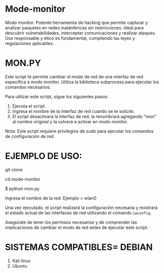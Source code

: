 # Mode-monitor
Modo monitor: Potente herramienta de hacking que permite capturar y analizar paquetes en redes inalámbricas sin restricciones. Ideal para descubrir vulnerabilidades, interceptar comunicaciones y realizar ataques. Uso responsable y ético es fundamental, cumpliendo las leyes y regulaciones aplicables.

# MON.PY

Este script te permite cambiar el modo de red de una interfaz de red específica a modo monitor. Utiliza la biblioteca subprocess para ejecutar los comandos necesarios.

Para utilizar este script, sigue los siguientes pasos:
1. Ejecuta el script.
2. Ingresa el nombre de la interfaz de red cuando se te solicite.
3. El script desactivará la interfaz de red, la renombrará agregando "mon" al nombre original y la volverá a activar en modo monitor.

Nota: Este script requiere privilegios de sudo para ejecutar los comandos de configuración de red.

# EJEMPLO DE USO:
git clone

cd mode-monitor

$ python mon.py

Ingresa el nombre de la red: Ejemplo = wlan0

Una vez ejecutado, el script realizará la configuración necesaria y mostrará el estado actual de las interfaces de red utilizando el comando `iwconfig`.

Asegúrate de tener los permisos necesarios y de comprender las implicaciones de cambiar el modo de red antes de ejecutar este script.

# SISTEMAS COMPATIBLES= DEBIAN

 1. Kali linux
 2. Ubuntu
